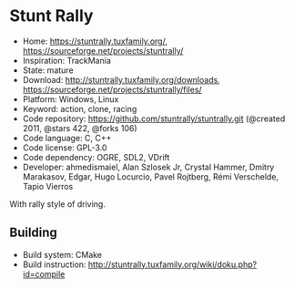 # Stunt Rally

- Home: https://stuntrally.tuxfamily.org/, https://sourceforge.net/projects/stuntrally/
- Inspiration: TrackMania
- State: mature
- Download: http://stuntrally.tuxfamily.org/downloads, https://sourceforge.net/projects/stuntrally/files/
- Platform: Windows, Linux
- Keyword: action, clone, racing
- Code repository: https://github.com/stuntrally/stuntrally.git (@created 2011, @stars 422, @forks 106)
- Code language: C, C++
- Code license: GPL-3.0
- Code dependency: OGRE, SDL2, VDrift
- Developer: ahmedismaiel, Alan Szlosek Jr, Crystal Hammer, Dmitry Marakasov, Edgar, Hugo Locurcio, Pavel Rojtberg, Rémi Verschelde, Tapio Vierros

With rally style of driving.

## Building

- Build system: CMake
- Build instruction: http://stuntrally.tuxfamily.org/wiki/doku.php?id=compile
